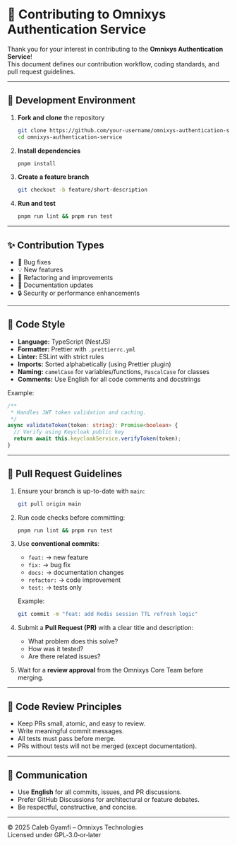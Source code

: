 # 🤝 Contributing to Omnixys Authentication Service

Thank you for your interest in contributing to the **Omnixys Authentication Service**!  
This document defines our contribution workflow, coding standards, and pull request guidelines.

---

## 🧩 Development Environment

1. **Fork and clone** the repository  
   ```bash
   git clone https://github.com/your-username/omnixys-authentication-service.git
   cd omnixys-authentication-service
   ```

2. **Install dependencies**
   ```bash
   pnpm install
   ```

3. **Create a feature branch**
   ```bash
   git checkout -b feature/short-description
   ```

4. **Run and test**
   ```bash
   pnpm run lint && pnpm run test
   ```

---

## ✨ Contribution Types

- 🐛 Bug fixes
- 💡 New features
- 🧪 Refactoring and improvements
- 🧾 Documentation updates
- 🔒 Security or performance enhancements

---

## 💅 Code Style

- **Language:** TypeScript (NestJS)
- **Formatter:** Prettier with `.prettierrc.yml`
- **Linter:** ESLint with strict rules
- **Imports:** Sorted alphabetically (using Prettier plugin)
- **Naming:** `camelCase` for variables/functions, `PascalCase` for classes
- **Comments:** Use English for all code comments and docstrings

Example:
```ts
/**
 * Handles JWT token validation and caching.
 */
async validateToken(token: string): Promise<boolean> {
  // Verify using Keycloak public key
  return await this.keycloakService.verifyToken(token);
}
```

---

## 🧠 Pull Request Guidelines

1. Ensure your branch is up-to-date with `main`:
   ```bash
   git pull origin main
   ```

2. Run code checks before committing:
   ```bash
   pnpm run lint && pnpm run test
   ```

3. Use **conventional commits**:
   - `feat:` → new feature
   - `fix:` → bug fix
   - `docs:` → documentation changes
   - `refactor:` → code improvement
   - `test:` → tests only

   Example:
   ```bash
   git commit -m "feat: add Redis session TTL refresh logic"
   ```

4. Submit a **Pull Request (PR)** with a clear title and description:
   - What problem does this solve?
   - How was it tested?
   - Are there related issues?

5. Wait for a **review approval** from the Omnixys Core Team before merging.

---

## 🧾 Code Review Principles

- Keep PRs small, atomic, and easy to review.
- Write meaningful commit messages.
- All tests must pass before merge.
- PRs without tests will not be merged (except documentation).

---

## 🧭 Communication

- Use **English** for all commits, issues, and PR discussions.
- Prefer GitHub Discussions for architectural or feature debates.
- Be respectful, constructive, and concise.

---

© 2025 Caleb Gyamfi – Omnixys Technologies  
Licensed under GPL‑3.0‑or‑later
